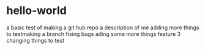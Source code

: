 # hello-world
a basic test of making a git hub repo
a description of me 
adding more things to testmaking a branch
fixing bugs
ading some more things
feature 3
changing things to test 